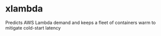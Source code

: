 # xlambda
Predicts AWS Lambda demand and keeps a fleet of containers warm to mitigate cold-start latency
